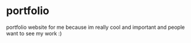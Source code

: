 # portfolio
portfolio website for me because im really cool and important and people want to see my work :)
